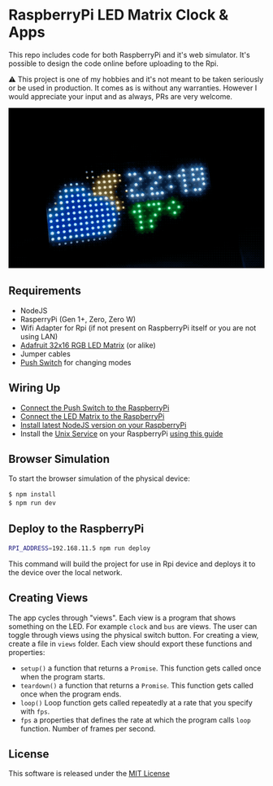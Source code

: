 # RaspberryPi LED Matrix Clock & Apps

This repo includes code for both RaspberryPi and it's web simulator. It's possible to design the code online before uploading to the Rpi.

:warning: This project is one of my hobbies and it's not meant to be taken seriously or be used in production. It comes as is without any warranties. However I would appreciate your input and as always, PRs are very welcome.

![](rpi.gif)

## Requirements

* NodeJS
* RasperryPi (Gen 1+, Zero, Zero W)
* Wifi Adapter for Rpi (if not present on RaspberryPi itself or you are not using LAN)
* [Adafruit 32x16 RGB LED Matrix](https://www.adafruit.com/product/420) (or alike)
* Jumper cables
* [Push Switch](https://www.amazon.de/Gazechimp-Button-Momentary-Tactile-Touch-Push/dp/B01N6HE3TB/ref=sr_1_1?ie=UTF8&qid=1515073143&sr=8-1&keywords=push+switch) for changing modes

## Wiring Up

* [Connect the Push Switch to the RaspberryPi](http://razzpisampler.oreilly.com/ch07.html)
* [Connect the LED Matrix to the RaspberryPi](https://github.com/hzeller/rpi-rgb-led-matrix/blob/master/wiring.md)
* [Install latest NodeJS version on your RaspberryPi](https://github.com/sdesalas/node-pi-zero)
* Install the [Unix Service](scripts/rpi.service) on your RaspberryPi [using this guide](https://www.digitalocean.com/community/tutorials/how-to-use-systemctl-to-manage-systemd-services-and-units)

## Browser Simulation

To start the browser simulation of the physical device:

```sh
$ npm install
$ npm run dev
```

## Deploy to the RaspberryPi

```sh
RPI_ADDRESS=192.168.11.5 npm run deploy
```

This command will build the project for use in Rpi device and deploys it to the device over the local network.

## Creating Views

The app cycles through "views". Each view is a program that shows something on the LED. For example `clock` and `bus` are views. The user can toggle through views using the physical switch button. For creating a view, create a file in `views` folder. Each view should export these functions and properties:

* `setup()` a function that returns a `Promise`. This function gets called once when the program starts.
* `teardown()` a function that returns a `Promise`. This function gets called once when the program ends.
* `loop()` Loop function gets called repeatedly at a rate that you specify with `fps`.
* `fps` a properties that defines the rate at which the program calls `loop` function. Number of frames per second.

## License

This software is released under the [MIT License](LICENSE)
